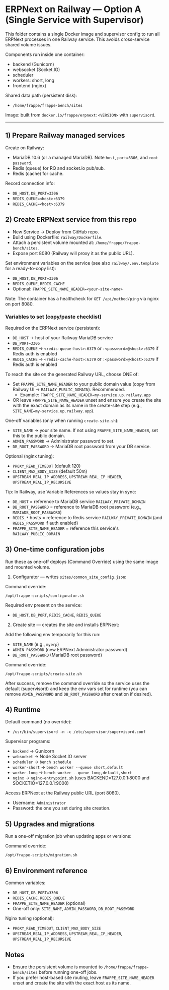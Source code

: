 # ERPNext on Railway — Option A (Single Service with Supervisor)

This folder contains a single Docker image and supervisor config to run all ERPNext processes in one Railway service. This avoids cross-service shared volume issues.

Components run inside one container:
- backend (Gunicorn)
- websocket (Socket.IO)
- scheduler
- workers: short, long
- frontend (nginx)

Shared data path (persistent disk):
- `/home/frappe/frappe-bench/sites`

Image: built from `docker.io/frappe/erpnext:<VERSION>` with `supervisord`.

---

## 1) Prepare Railway managed services

Create on Railway:
- MariaDB 10.6 (or a managed MariaDB). Note `host`, `port=3306`, and `root password`.
- Redis (queue) for RQ and socket.io pub/sub.
- Redis (cache) for cache.

Record connection info:
- `DB_HOST`, `DB_PORT=3306`
- `REDIS_QUEUE=<host>:6379`
- `REDIS_CACHE=<host>:6379`

## 2) Create ERPNext service from this repo

- New Service → Deploy from GitHub repo.
- Build using Dockerfile: `railway/Dockerfile`.
- Attach a persistent volume mounted at: `/home/frappe/frappe-bench/sites`.
- Expose port 8080 (Railway will proxy it as the public URL).

Set environment variables on the service (see also `railway/.env.template` for a ready-to-copy list):
- `DB_HOST`, `DB_PORT=3306`
- `REDIS_QUEUE`, `REDIS_CACHE`
- Optional: `FRAPPE_SITE_NAME_HEADER=<your-site-name>`

Note: The container has a healthcheck for `GET /api/method/ping` via nginx on port 8080.

### Variables to set (copy/paste checklist)

Required on the ERPNext service (persistent):
- `DB_HOST` → host of your Railway MariaDB service
- `DB_PORT=3306`
- `REDIS_QUEUE` → `<redis-queue-host>:6379` or `:<password>@<host>:6379` if Redis auth is enabled
- `REDIS_CACHE` → `<redis-cache-host>:6379` or `:<password>@<host>:6379` if Redis auth is enabled

To reach the site on the generated Railway URL, choose ONE of:
- Set `FRAPPE_SITE_NAME_HEADER` to your public domain value (copy from Railway UI → `RAILWAY_PUBLIC_DOMAIN`). Recommended.
  - Example: `FRAPPE_SITE_NAME_HEADER=my-service.up.railway.app`
- OR leave `FRAPPE_SITE_NAME_HEADER` unset and ensure you create the site with the exact domain as its name in the create-site step (e.g., `SITE_NAME=my-service.up.railway.app`).

One-off variables (only when running `create-site.sh`):
- `SITE_NAME` → your site name. If not using `FRAPPE_SITE_NAME_HEADER`, set this to the public domain.
- `ADMIN_PASSWORD` → Administrator password to set.
- `DB_ROOT_PASSWORD` → MariaDB root password from your DB service.

Optional (nginx tuning):
- `PROXY_READ_TIMEOUT` (default 120)
- `CLIENT_MAX_BODY_SIZE` (default 50m)
- `UPSTREAM_REAL_IP_ADDRESS`, `UPSTREAM_REAL_IP_HEADER`, `UPSTREAM_REAL_IP_RECURSIVE`

Tip: In Railway, use Variable References so values stay in sync:
- `DB_HOST` = reference to MariaDB service `RAILWAY_PRIVATE_DOMAIN`
- `DB_ROOT_PASSWORD` = reference to MariaDB root password (e.g., `MARIADB_ROOT_PASSWORD`)
- `REDIS_*` hosts = reference to Redis service `RAILWAY_PRIVATE_DOMAIN` (and `REDIS_PASSWORD` if auth enabled)
- `FRAPPE_SITE_NAME_HEADER` = reference this service's `RAILWAY_PUBLIC_DOMAIN`

## 3) One-time configuration jobs

Run these as one-off deploys (Command Override) using the same image and mounted volume.

1) Configurator — writes `sites/common_site_config.json`:

Command override:
```
/opt/frappe-scripts/configurator.sh
```
Required env present on the service:
- `DB_HOST`, `DB_PORT`, `REDIS_CACHE`, `REDIS_QUEUE`

2) Create site — creates the site and installs ERPNext:

Add the following env temporarily for this run:
- `SITE_NAME` (e.g., `myerp`)
- `ADMIN_PASSWORD` (new ERPNext Administrator password)
- `DB_ROOT_PASSWORD` (MariaDB root password)

Command override:
```
/opt/frappe-scripts/create-site.sh
```

After success, remove the command override so the service uses the default (supervisord) and keep the env vars set for runtime (you can remove `ADMIN_PASSWORD` and `DB_ROOT_PASSWORD` after creation if desired).

## 4) Runtime

Default command (no override):
- `/usr/bin/supervisord -n -c /etc/supervisor/supervisord.conf`

Supervisor programs:
- `backend` → Gunicorn
- `websocket` → Node Socket.IO server
- `scheduler` → `bench schedule`
- `worker-short` → `bench worker --queue short,default`
- `worker-long` → `bench worker --queue long,default,short`
- `nginx` → `nginx-entrypoint.sh` (uses BACKEND=127.0.0.1:8000 and SOCKETIO=127.0.0.1:9000)

Access ERPNext at the Railway public URL (port 8080).
- Username: `Administrator`
- Password: the one you set during site creation.

## 5) Upgrades and migrations

Run a one-off migration job when updating apps or versions:

Command override:
```
/opt/frappe-scripts/migration.sh
```

## 6) Environment reference

Common variables:
- `DB_HOST`, `DB_PORT=3306`
- `REDIS_CACHE`, `REDIS_QUEUE`
- `FRAPPE_SITE_NAME_HEADER` (optional)
- One-off only: `SITE_NAME`, `ADMIN_PASSWORD`, `DB_ROOT_PASSWORD`

Nginx tuning (optional):
- `PROXY_READ_TIMEOUT`, `CLIENT_MAX_BODY_SIZE`
- `UPSTREAM_REAL_IP_ADDRESS`, `UPSTREAM_REAL_IP_HEADER`, `UPSTREAM_REAL_IP_RECURSIVE`

## Notes

- Ensure the persistent volume is mounted to `/home/frappe/frappe-bench/sites` before running one-off jobs.
- If you prefer host-based site routing, leave `FRAPPE_SITE_NAME_HEADER` unset and create the site with the exact host as its name.

